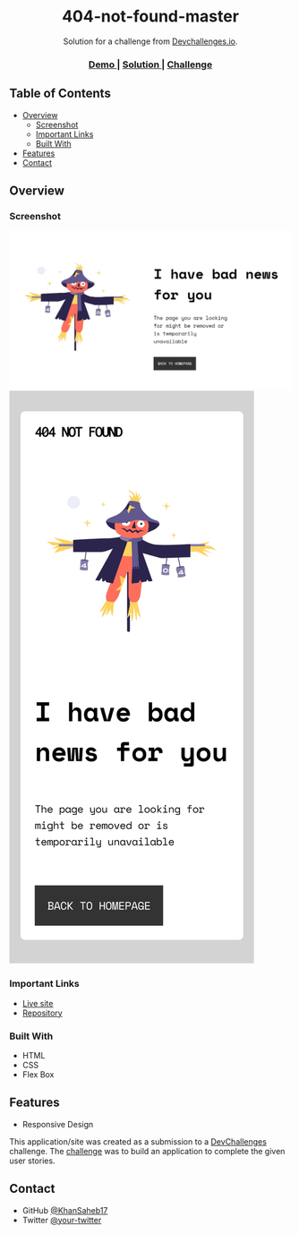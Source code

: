 <!-- Please update value in the {}  -->

<h1 align="center">404-not-found-master</h1>

<div align="center">
   Solution for a challenge from  <a href="http://devchallenges.io" target="_blank">Devchallenges.io</a>.
</div>

<div align="center">
  <h3>
    <a href="https://khansaheb17.github.io/Devchallenges.io-01/">
      Demo
    </a>
    <span> | </span>
    <a href="https://github.com/KhanSaheb17/Devchallenges.io-01">
      Solution
    </a>
    <span> | </span>
    <a href="https://devchallenges.io/challenges/wBunSb7FPrIepJZAg0sY">
      Challenge
    </a>
  </h3>
</div>

<!-- TABLE OF CONTENTS -->

## Table of Contents

- [Overview](#overview)
  - [Screenshot](#screenshot)
  - [Important Links](#important-links)
  - [Built With](#built-with)
- [Features](#features)
- [Contact](#contact)


<!-- OVERVIEW -->

## Overview

### Screenshot

![Desktop View](./image/Screenshot-desktop.jpg)
![Mobile View](./image/Screenshot-mobile.jpg)



### Important Links

- [Live site](https://khansaheb17.github.io/Devchallenges.io-01/)
- [Repository](https://github.com/KhanSaheb17/Devchallenges.io-01)

### Built With

<!-- This section should list any major frameworks that you built your project using. Here are a few examples.-->
- HTML 
- CSS
- Flex Box

## Features

<!-- List the features of your application or follow the template. Don't share the figma file here :) -->
- Responsive Design


This application/site was created as a submission to a [DevChallenges](https://devchallenges.io/challenges) challenge. The [challenge](https://devchallenges.io/challenges/wBunSb7FPrIepJZAg0sY) was to build an application to complete the given user stories.



## Contact


- GitHub [@KhanSaheb17](https://github.com/KhanSaheb17)
- Twitter [@your-twitter](https://{twitter.com/your-username})
